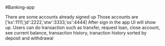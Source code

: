 #Banking-app

There are some accounts already signed up
Those accounts are ['ks':1111,'jd':2222,'stw':3333,'ss':4444]
After sign in the app UI will show up. Users can do transaction such as transfer, request loan, close account, see current balance, transaction history, tranaction history sorted by deposit and withdrawal
